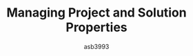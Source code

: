 ---
title: "Managing Project and Solution Properties"
description: 
author: asb3993
ms.author: amburns
ms.date: 04/14/2017
ms.topic: article
ms.assetid: 75247EB8-323A-4AFD-A451-6703A03D5D1F
---